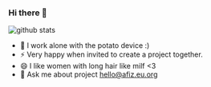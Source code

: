 ### Hi there 👋

![github stats](https://github-readme-stats.vercel.app/api?username=Akouji&show_icons=true)


- 🔭 I work alone with the potato device :)
- ⚡ Very happy when invited to create a project together.
- 😄 I like women with long hair like milf <3
- 💬 Ask me about project <a href="mailto:hello@afiz.eu.org">hello@afiz.eu.org</a>
<!--
**Akouji/Akouji** is a ✨ _special_ ✨ repository because its `README.md` (this file) appears on your GitHub profile.

- 💬 Ask me about ...
- 📫 How to reach me: ...
- ⚡ Fun fact: ...
-->
